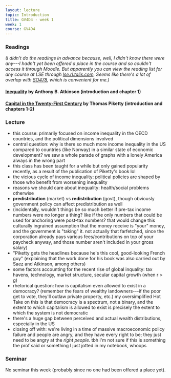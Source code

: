 ```yaml
---
layout: lecture
topic: Introduction
title: GV4D4 - week 1
week: 1
course: GV4D4
---
```


### Readings

_(I didn't do the readings in advance because, well, I didn't know there were
any---I hadn't yet been offered a place in the course and so couldn't access it
through Moodle. But apparently you can view the reading list for any course at
LSE through [lse.rl.talis.com](https://lse.rl.talis.com/index.html). Seems like
there's a lot of overlap with [SO478](/SO478), which is convenient for me.)_

#### [Inequality](https://www.goodreads.com/book/show/23502970-inequality) by Anthony B. Atkinson (introduction and chapter 1)

#### [Capital in the Twenty-First Century](https://www.goodreads.com/book/show/18736925-capital-in-the-twenty-first-century) by Thomas Piketty (introduction and chapters 1-2)

### Lecture

* this course: primarily focused on income inequality in the OECD countries, and
  the political dimensions involved
* central question: why is there so much more income inequality in the US
  compared to countries (like Norway) in a similar state of economic
  development? we saw a whole parade of graphs with a lonely America always in
  the wrong part
* this class has been taught for a while but only gained popularity
  recently, as a result of the publication of Piketty's book lol
* the vicious cycle of income inequality: political policies are shaped by
  those who benefit from worsening inequality
* reasons we should care about inequality: health/social problems otherwise
* **predistribution** (market) vs **redistribution** (govt), though obviously
  government policy can affect predistribution as well
* (incidentally, wouldn't things be so much better if pre-tax income numbers
  were no longer a thing? like if the only numbers that could be used for
  anchoring were post-tax numbers? that would change this culturally ingrained
  assumption that the money receive is "your" money, and the government is
  "taking" it. not actually that farfetched, since the corporation already pays
  various fees/contributions on top of your paycheck anyway, and those number
  aren't included in your gross salary)
* "Piketty gets the headlines because he's this cool, good-looking French guy"
  (explaining that the work done for his book was also carried out by Saez and
  Atkinson, among others)
* some factors accounting for the recent rise of global inquality: tax havens,
  technology, market structure, secular capital growth (when r > g)
* rhetorical question: how is capitalism even allowed to exist in a democracy?
  (remember the fears of wealthy landowners---if the poor get to vote, they'll
  outlaw private property, etc.) my oversimplified Hot Take on this is that
  democracy is a spectrum, not a binary, and the extent to which capitalism is
  allowed to exist is precisely the extent to which the system is not
  democratic
* there's a huge gap between perceived and actual wealth distributions,
  especially in the US
* closing off with: we're living in a time of massive macroeconomic policy
  failure and people are angry, and they have every right to be; they just need
  to be angry at the _right people_. tbh I'm not sure if this is something the
  prof said or something I just jotted in my notebook, whoops

### Seminar

No seminar this week (probably since no one had been offered a place yet).
